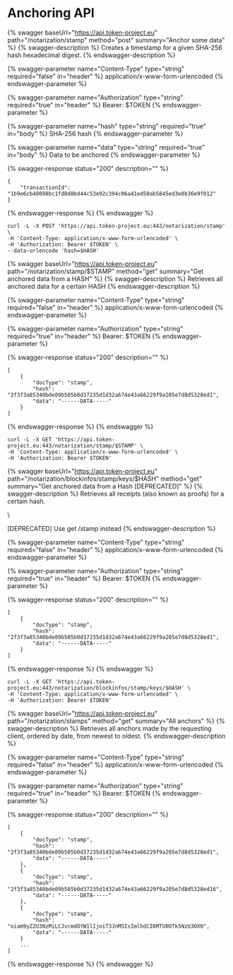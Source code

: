 # Anchoring API

{% swagger baseUrl="https://api.token-project.eu" path="/notarization/stamp" method="post" summary="Anchor some data" %}
{% swagger-description %}
Creates a timestamp for a given SHA-256 hash hexadecimal digest.
{% endswagger-description %}

{% swagger-parameter name="Content-Type" type="string" required="false" in="header" %}
application/x-www-form-urlencoded
{% endswagger-parameter %}

{% swagger-parameter name="Authorization" type="string" required="true" in="header" %}
Bearer: $TOKEN
{% endswagger-parameter %}

{% swagger-parameter name="hash" type="string" required="true" in="body" %}
SHA-256 hash
{% endswagger-parameter %}

{% swagger-parameter name="data" type="string" required="true" in="body" %}
Data to be anchored
{% endswagger-parameter %}

{% swagger-response status="200" description="" %}
```
{
    "transactionId": "1b9e6cb48098bc1fd8d8bd44c53e92c394c06a41ed50ab5845ed3e8b36e9f012"
}
```
{% endswagger-response %}
{% endswagger %}

```
curl -L -X POST 'https://api.token-project.eu:443/notarization/stamp' \
-H 'Content-Type: application/x-www-form-urlencoded' \
-H 'Authorization: Bearer $TOKEN' \
--data-urlencode 'hash=$HASH'
```

{% swagger baseUrl="https://api.token-project.eu" path="/notarization/stamp/$STAMP" method="get" summary="Get anchored data from a HASH" %}
{% swagger-description %}
Retrieves all anchored data for a certain HASH
{% endswagger-description %}

{% swagger-parameter name="Content-Type" type="string" required="false" in="header" %}
application/x-www-form-urlencoded
{% endswagger-parameter %}

{% swagger-parameter name="Authorization" type="string" required="true" in="header" %}
Bearer: $TOKEN
{% endswagger-parameter %}

{% swagger-response status="200" description="" %}
```
[
    {
        "docType": "stamp",
        "hash": "2f3f3a85340bde09b505b0d37235d1d32a674e43a66229f9a205e7d8d5328ed1",
        "data": "------DATA-----"
    }
]
```
{% endswagger-response %}
{% endswagger %}

```
curl -L -X GET 'https://api.token-project.eu:443/notarization/stamp/$STAMP' \
-H 'Content-Type: application/x-www-form-urlencoded' \
-H 'Authorization: Bearer $TOKEN'
```

{% swagger baseUrl="https://api.token-project.eu" path="/notarization/blockinfos/stamp/keys/$HASH" method="get" summary="Get anchored data from a Hash [DEPRECATED]" %}
{% swagger-description %}
Retrieves all receipts (also known as proofs) for a certain hash.

\


\[DEPRECATED] Use get /stamp instead
{% endswagger-description %}

{% swagger-parameter name="Content-Type" type="string" required="false" in="header" %}
application/x-www-form-urlencoded
{% endswagger-parameter %}

{% swagger-parameter name="Authorization" type="string" required="true" in="header" %}
Bearer: $TOKEN
{% endswagger-parameter %}

{% swagger-response status="200" description="" %}
```
[
    {
        "docType": "stamp",
        "hash": "2f3f3a85340bde09b505b0d37235d1d32a674e43a66229f9a205e7d8d5328ed1",
        "data": "------DATA-----"
    }
]
```
{% endswagger-response %}
{% endswagger %}

```
curl -L -X GET 'https://api.token-project.eu:443/notarization/blockinfos/stamp/keys/$HASH' \
-H 'Content-Type: application/x-www-form-urlencoded' \
-H 'Authorization: Bearer $TOKEN'
```

{% swagger baseUrl="https://api.token-project.eu" path="/notarization/stamps" method="get" summary="All anchors" %}
{% swagger-description %}
Retrieves all anchors made by the requesting client, ordered by date, from newest to oldest.
{% endswagger-description %}

{% swagger-parameter name="Content-Type" type="string" required="false" in="header" %}
application/x-www-form-urlencoded
{% endswagger-parameter %}

{% swagger-parameter name="Authorization" type="string" required="true" in="header" %}
Bearer: $TOKEN
{% endswagger-parameter %}

{% swagger-response status="200" description="" %}
```
[
    {
        "docType": "stamp",
        "hash": "2f3f3a85340bde09b505b0d37235d1d32a674e43a66229f9a205e7d8d5328ed1",
        "data": "------DATA-----"
    },
    {
        "docType": "stamp",
        "hash": "2f3f3a85340bde09b505b0d37235d1d32a674e43a66229f9a205e7d8d5328ed16",
        "data": "------DATA-----"
    },
    {
        "docType": "stamp",
        "hash": "oiam9yZ2U3NzMiLCJvcmdOYW1lIjoiT3JnMSIsImlhdCI6MTU0OTk5NzU3OX0",
        "data": "------DATA-----"
    }
    ...
]
```
{% endswagger-response %}
{% endswagger %}
